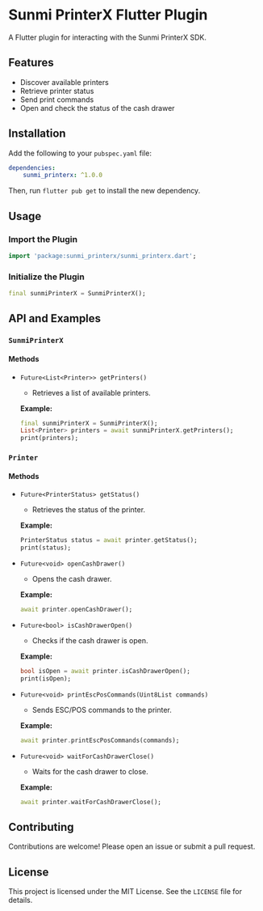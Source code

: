 # Sunmi PrinterX Flutter Plugin

A Flutter plugin for interacting with the Sunmi PrinterX SDK.

## Features

-   Discover available printers
-   Retrieve printer status
-   Send print commands
-   Open and check the status of the cash drawer

## Installation

Add the following to your `pubspec.yaml` file:

```yaml
dependencies:
    sunmi_printerx: ^1.0.0
```

Then, run `flutter pub get` to install the new dependency.

## Usage

### Import the Plugin

```dart
import 'package:sunmi_printerx/sunmi_printerx.dart';
```

### Initialize the Plugin

```dart
final sunmiPrinterX = SunmiPrinterX();
```

## API and Examples

### `SunmiPrinterX`

#### Methods

-   `Future<List<Printer>> getPrinters()`

    -   Retrieves a list of available printers.

    **Example:**

    ```dart
    final sunmiPrinterX = SunmiPrinterX();
    List<Printer> printers = await sunmiPrinterX.getPrinters();
    print(printers);
    ```

### `Printer`

#### Methods

-   `Future<PrinterStatus> getStatus()`

    -   Retrieves the status of the printer.

    **Example:**

    ```dart
    PrinterStatus status = await printer.getStatus();
    print(status);
    ```

-   `Future<void> openCashDrawer()`

    -   Opens the cash drawer.

    **Example:**

    ```dart
    await printer.openCashDrawer();
    ```

-   `Future<bool> isCashDrawerOpen()`

    -   Checks if the cash drawer is open.

    **Example:**

    ```dart
    bool isOpen = await printer.isCashDrawerOpen();
    print(isOpen);
    ```

-   `Future<void> printEscPosCommands(Uint8List commands)`

    -   Sends ESC/POS commands to the printer.

    **Example:**

    ```dart
    await printer.printEscPosCommands(commands);
    ```

-   `Future<void> waitForCashDrawerClose()`

    -   Waits for the cash drawer to close.

    **Example:**

    ```dart
    await printer.waitForCashDrawerClose();
    ```

## Contributing

Contributions are welcome! Please open an issue or submit a pull request.

## License

This project is licensed under the MIT License. See the `LICENSE` file for details.
